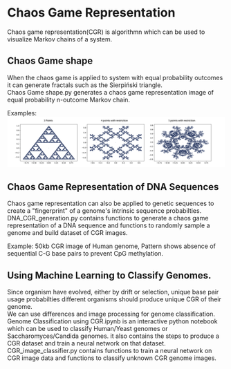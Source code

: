 # Chaos Game Representation
Chaos game representation(CGR) is algorithmn which can be used to visualize Markov chains of a system.

## Chaos Game shape
When the chaos game is applied to system with equal probability outcomes it can generate fractals such as the Sierpiński triangle.<br>
Chaos Game shape.py generates a chaos game representation image of equal probability n-outcome Markov chain.<br>

Examples:<br>
![examples](https://github.com/WillCheney/Chaos-Game-Representation/blob/master/Chaos%20Game%20example-01.png)


## Chaos Game Representation of DNA Sequences
Chaos game representation can also be applied to genetic sequences to create a "fingerprint" of a genome's intrinsic sequence probabilties.<br>
DNA_CGR_generation.py contains functions to generate a chaos game representation of a DNA sequence and functions to randomly sample a genome and build dataset of CGR images.<br>

Example: 50kb CGR image of Human genome, Pattern shows absence of sequential C-G base pairs to prevent CpG methylation.<br>


## Using Machine Learning to Classify Genomes.
Since organism have evolved, either by drift or selection, unique base pair usage probabilties different organisms should produce unique CGR of their genome.<br>
We can use differences and image processing for genome classification.<br>
Genome Classification using CGR.ipynb is an interactive python notebook which can be used to classify Human/Yeast genomes or Saccharomyces/Candida genomes. it also contains the steps to produce a CGR dataset and train a neural network on that dataset.<br>
CGR_image_classifier.py contains functions to train a neural network on CGR image data and functions to classify unknown CGR genome images.<br>



